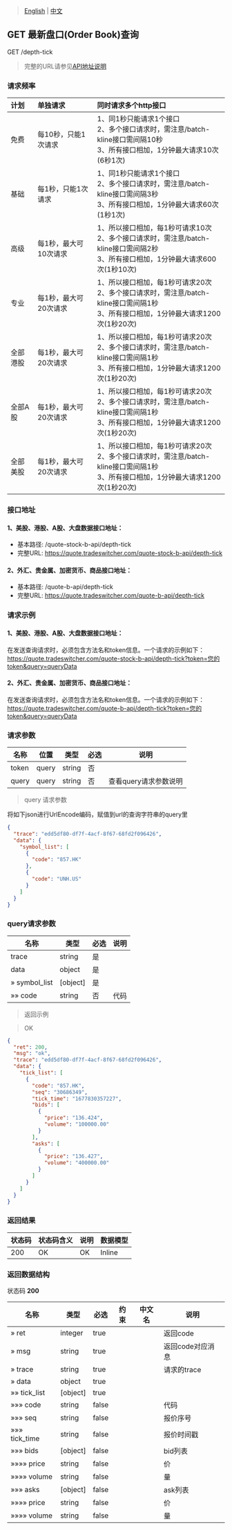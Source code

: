 > [English](./latest_order_book_price_query.md) | [中文](./latest_order_book_price_query_cn.md)

## GET 最新盘口(Order Book)查询

GET /depth-tick
> 完整的URL请参见[API地址说明](./api_address_description_cn.md)

### 请求频率

| 计划     | 单独请求              | 同时请求多个http接口                                         |
| :------- | :-------------------- | :----------------------------------------------------------- |
| 免费     | 每10秒，只能1次请求   | 1、同1秒只能请求1个接口<br />2、多个接口请求时，需注意/batch-kline接口需间隔10秒<br /> 3、所有接口相加，1分钟最大请求10次(6秒1次) |
| 基础     | 每1秒，只能1次请求    | 1、同1秒只能请求1个接口<br />2、多个接口请求时，需注意/batch-kline接口需间隔3秒<br /> 3、所有接口相加，1分钟最大请求60次(1秒1次) |
| 高级     | 每1秒，最大可10次请求 | 1、所以接口相加，每1秒可请求10次<br />2、多个接口请求时，需注意/batch-kline接口需间隔2秒<br /> 3、所有接口相加，1分钟最大请求600次(1秒10次) |
| 专业     | 每1秒，最大可20次请求 | 1、所以接口相加，每1秒可请求20次<br />2、多个接口请求时，需注意/batch-kline接口需间隔1秒<br /> 3、所有接口相加，1分钟最大请求1200次(1秒20次) |
| 全部港股 | 每1秒，最大可20次请求 | 1、所以接口相加，每1秒可请求20次<br />2、多个接口请求时，需注意/batch-kline接口需间隔1秒<br /> 3、所有接口相加，1分钟最大请求1200次(1秒20次) |
| 全部A股  | 每1秒，最大可20次请求 | 1、所以接口相加，每1秒可请求20次<br />2、多个接口请求时，需注意/batch-kline接口需间隔1秒<br /> 3、所有接口相加，1分钟最大请求1200次(1秒20次) |
| 全部美股 | 每1秒，最大可20次请求 | 1、所以接口相加，每1秒可请求20次<br />2、多个接口请求时，需注意/batch-kline接口需间隔1秒<br /> 3、所有接口相加，1分钟最大请求1200次(1秒20次) |

### 接口地址
#### 1、美股、港股、A股、大盘数据接口地址：
- 基本路径: /quote-stock-b-api/depth-tick
- 完整URL: https://quote.tradeswitcher.com/quote-stock-b-api/depth-tick
#### 2、外汇、贵金属、加密货币、商品接口地址：
- 基本路径: /quote-b-api/depth-tick
- 完整URL: https://quote.tradeswitcher.com/quote-b-api/depth-tick

### 请求示例
#### 1、美股、港股、A股、大盘数据接口地址：
在发送查询请求时，必须包含方法名和token信息。一个请求的示例如下：
<br />https://quote.tradeswitcher.com/quote-stock-b-api/depth-tick?token=您的token&query=queryData
#### 2、外汇、贵金属、加密货币、商品接口地址：
在发送查询请求时，必须包含方法名和token信息。一个请求的示例如下：
<br />https://quote.tradeswitcher.com/quote-b-api/depth-tick?token=您的token&query=queryData


### 请求参数

| 名称                   | 位置  | 类型    | 必选 | 说明                                                         |
| ---------------------- | ----- | ------- | ---- | ------------------------------------------------------------ |
| token                  | query | string  | 否   |                                                          |
| query                   | query  | string  | 否   | 查看query请求参数说明                                   |

> query 请求参数

将如下json进行UrlEncode编码，赋值到url的查询字符串的query里
```json
{
  "trace": "edd5df80-df7f-4acf-8f67-68fd2f096426",
  "data": {
    "symbol_list": [
      {
        "code": "857.HK"
      },
      {
        "code": "UNH.US"
      }
    ]
  }
}
```

### query请求参数

|名称|类型|必选|说明|
|---|---|---|---|
|trace|string| 是 ||
|data|object| 是 ||
|» symbol_list|[object]| 是 ||
|»» code|string| 否 |代码|

> 返回示例

> OK

```json
{
  "ret": 200,
  "msg": "ok",
  "trace": "edd5df80-df7f-4acf-8f67-68fd2f096426",
  "data": {
    "tick_list": [
      {
        "code": "857.HK",
        "seq": "30686349",
        "tick_time": "1677830357227",
        "bids": [
          {
            "price": "136.424",
            "volume": "100000.00"
          }
        ],
        "asks": [
          {
            "price": "136.427",
            "volume": "400000.00"
          }
        ]
      }
    ]
  }
}
```

### 返回结果

|状态码|状态码含义|说明|数据模型|
|---|---|---|---|
|200|OK|OK|Inline|

### 返回数据结构

状态码 **200**

|名称|类型|必选|约束|中文名|说明|
|---|---|---|---|---|---|
|» ret|integer|true|||返回code|
|» msg|string|true|||返回code对应消息|
|» trace|string|true|||请求的trace|
|» data|object|true||||
|»» tick_list|[object]|true||||
|»»» code|string|false|||代码|
|»»» seq|string|false|||报价序号|
|»»» tick_time|string|false|||报价时间戳|
|»»» bids|[object]|false|||bid列表|
|»»»» price|string|false|||价|
|»»»» volume|string|false|||量|
|»»» asks|[object]|false|||ask列表|
|»»»» price|string|false|||价|
|»»»» volume|string|false|||量|
